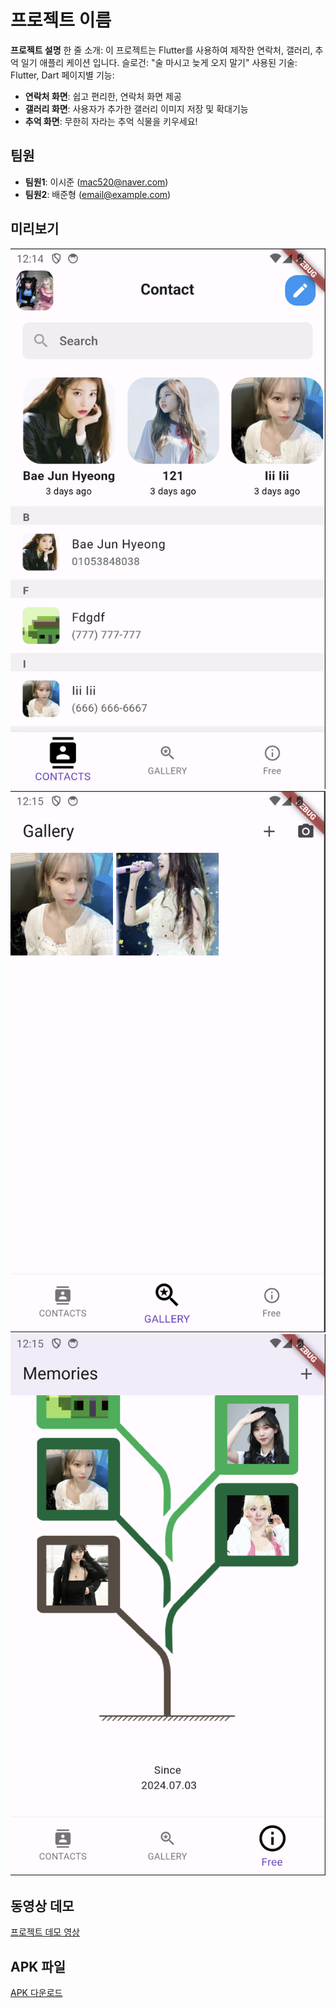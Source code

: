 # 프로젝트 이름

**프로젝트 설명**
한 줄 소개: 이 프로젝트는 Flutter를 사용하여 제작한 연락처, 갤러리, 추억 일기 애플리 케이션 입니다.
슬로건: "술 마시고 늦게 오지 말기"
사용된 기술: Flutter, Dart
페이지별 기능:
- **연락처 화면**: 쉽고 편리한, 연락처 화면 제공
- **갤러리 화면**: 사용자가 추가한 갤러리 이미지 저장 및 확대기능 
- **추억 화면**: 무한히 자라는 추억 식물을 키우세요!

## 팀원
- **팀원1**: 이시준 (mac520@naver.com)
- **팀원2**: 배준형 (email@example.com)

## 미리보기
![연락처 화면](images/contact.png)
![갤러리 화면](images/gallery.png)
![추억 화면](images/memories.png)

## 동영상 데모
[프로젝트 데모 영상](https://www.youtube.com/watch?v=your_demo_video_link)

## APK 파일
[APK 다운로드](https://drive.google.com/file/d/your_apk_file_link/view?usp=sharing)
